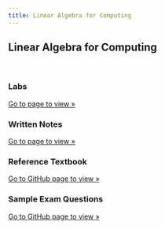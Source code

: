 ```yaml
---
title: Linear Algebra for Computing
---
```


<h2>Linear Algebra for Computing</h2>
<br>
<div class="card-div">
<div class="card">
<h3>Labs</h3>
<p class="card-p"><a href="/notes/linear-algebra-for-computing/labs/" class="card-a">Go to page to view &raquo;</a></p>
</div>

<div class="card">
<h3>Written Notes</h3>
<p class="card-p"><a href="/notes/linear-algebra-for-computing/written-notes/" class="card-a">Go to page to view &raquo;</a></p>
</div>

<div class="card">
<h3>Reference Textbook</h3>
<p class="card-p"><a href="https://github.com/nailahgucon/ntu-notes-files/blob/main/linear-algebra-for-computing/linear-algebra-reference-textbook.pdf" class="card-a" target="_blank">Go to GitHub page to view &raquo;</a></p>
</div>

<div class="card">
<h3>Sample Exam Questions</h3>
<p class="card-p"><a href="https://github.com/nailahgucon/ntu-notes-files/blob/main/linear-algebra-for-computing/sample-exam-questions.pdf" class="card-a" target="_blank">Go to GitHub page to view &raquo;</a></p>
</div>

</div>